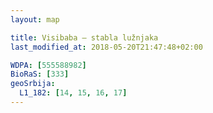 ```yaml
---
layout: map

title: Visibaba – stabla lužnjaka
last_modified_at: 2018-05-20T21:47:48+02:00

WDPA: [555588982]
BioRaS: [333]
geoSrbija:
  L1_182: [14, 15, 16, 17]
---
```

